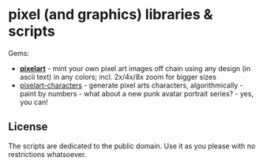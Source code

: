 # pixel (and graphics) libraries & scripts


Gems:

- [**pixelart**](pixelart) - mint your own pixel art images off chain using any design (in ascii text) in any colors; incl. 2x/4x/8x zoom for bigger sizes
- [pixelart-characters](pixelart-characters) - generate pixel arts characters, algorithmically - paint by numbers - what about a new punk avatar portrait series? - yes, you can!



## License

The scripts are dedicated to the public domain.
Use it as you please with no restrictions whatsoever.
